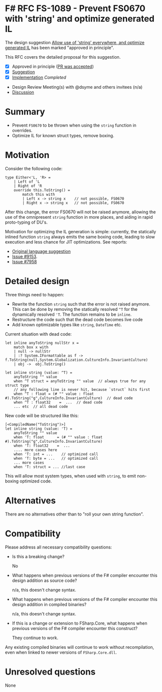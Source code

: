 # F# RFC FS-1089 - Prevent FS0670 with 'string' and optimize generated IL

The design suggestion [Allow use of 'string' everywhere, and optimize generated IL](https://github.com/fsharp/fslang-suggestions/issues/890) has been marked "approved in principle".

This RFC covers the detailed proposal for this suggestion.

- [x] Approved in principle ([PR was accepted](https://github.com/dotnet/fsharp/pull/9549))
- [x] [Suggestion](https://github.com/fsharp/fslang-suggestions/issues/890)
- [x] [Implementation](https://github.com/dotnet/fsharp/pull/9549) _Completed_
- Design Review Meeting(s) with @dsyme and others invitees (n/a)
- [Discussion](https://github.com/fsharp/fslang-suggestions/issues/890)

# Summary

* Prevent `FS0670` to be thrown when using the `string` function in overrides.
* Optimize IL for known struct types, remove boxing.

# Motivation

Consider the following code:

```f#
type Either<'L, 'R> =
    | Left of 'L 
    | Right of 'R
    override this.ToString() =
        match this with
        | Left x -> string x    // not possible, FS0670
        | Right x -> string x   // not possible, FS0670
```

After this change, the error FS0670 will not be raised anymore, allowing the use of the omnipresent `string` function in more places, and aiding in rapid proto-typing of DU's.

Motivation for optimizing the IL generation is simple: currently, the statically inlined function `string` always emits the same boxing code, leading to slow execution and less chance for JIT optimizations. See reports:

* [Original language suggestion](https://github.com/fsharp/fslang-suggestions/issues/890) 
* [Issue #9153](https://github.com/dotnet/fsharp/issues/9153).
* [Issue #7958](https://github.com/dotnet/fsharp/issues/7958)

# Detailed design

Three things need to happen:

* Rewrite the function `string` such that the error is not raised anymore. This can be done by removing the statically resolved `^T` for the dynamically resolved `'T`. The function remains to be `inline`.
* Restructure the code such that the dead code becomes live code
* Add known optimizable types like `string`, `DateTime` etc.

Current situation with dead code:

```f#
let inline anyToString nullStr x = 
    match box x with 
    | null -> nullStr
    | :? System.IFormattable as f -> f.ToString(null,System.Globalization.CultureInfo.InvariantCulture)
    | obj ->  obj.ToString()

let inline string (value: ^T) = 
    anyToString "" value
    when ^T struct = anyToString "" value  // always true for any struct type
    // any following line is never hit, because `struct` hits first
    when ^T : float = (# "" value : float #).ToString("g",CultureInfo.InvariantCulture)  // dead code
    when ^T : float32    =  ...  // dead code
    ... etc  // all dead code
```

New code will be structured like this:

```f#
[<CompiledName("ToString")>]
let inline string (value: 'T) = 
    anyToString "" value
    when 'T: float      = (# "" value : float      #).ToString("g",CultureInfo.InvariantCulture)
    when 'T: float32    =  ...
    .... more cases here
    when 'T: int = ...    // optimized call
    when 'T: byte = ...   // optimized call
    ... more cases
    when 'T: struct = ... //last case
```


This will allow most system types, when used with `string`, to emit non-boxing optimized code.

# Alternatives

There are no alternatives other than to "roll your own string function".

# Compatibility

Please address all necessary compatibility questions:

* Is this a breaking change?

  No

* What happens when previous versions of the F# compiler encounter this design addition as source code?

  n/a, this doesn't change syntax.

* What happens when previous versions of the F# compiler encounter this design addition in compiled binaries?

  n/a, this doesn't change syntax.


* If this is a change or extension to FSharp.Core, what happens when previous versions of the F# compiler encounter this construct?

  They continue to work.


Any existing compiled binaries will continue to work without recompilation, even when linked to newer versions of `FSharp.Core.dll`.

# Unresolved questions

None
